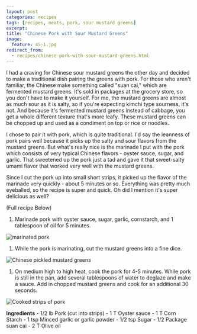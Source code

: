 ```yaml
---
layout: post
categories: recipes
tags: [recipes, meats, pork, sour mustard greens]
excerpt: 
title: "Chinese Pork with Sour Mustard Greens"
image:
  feature: 45-1.jpg
redirect_from: 
  - recipes/chinese-pork-with-sour-mustard-greens.html
---
```


I had a craving for Chinese sour mustard greens the other day and decided to make a traditional dish pairing the greens with pork. For those who aren't familiar, the Chinese make something called "suan cai," which are fermented mustard greens.  It's sold in packages at the grocery store, so you don't have to make it yourself. For me, the mustard greens are almost as much sour as it is salty, so if you're expecting kimchi type sourness, it's not.  And because it's fermented mustard greens instead of cabbage, you get a whole different texture that's more leafy.  These mustard greens can be chopped up and used as a condiment on top or rice or noodles.  

I chose to pair it with pork, which is quite traditional.  I'd say the leanness of pork pairs well because it picks up the salty and sour flavors from the mustard greens.  But what's really nice is the marinade I put with the pork which consists of very typical Chinese flavors - oyster sauce, sugar, and garlic.  That sweetened up the pork just a tad and gave it that sweet-salty umami flavor that worked very well with the mustard greens. 

Since I cut the pork up into small short strips, it picked up the flavor of the marinade very quickly - about 5 minutes or so. Everything was pretty much eyeballed, so the recipe is super and quick.  Oh did I mention it's super delicious as well?

(Full recipe Below)
<section class='recipe'>
<ol><li>Marinade pork with oyster sauce, sugar, garlic, cornstarch, and 1 tablespoon of oil for 5 minutes.</li></ol>

<p><img alt="marinated pork" title="" src="../img/45-2.jpg"/></p>

<ol><li>While the pork is marinating, cut the mustard greens into a fine dice.</li></ol>

<p><img alt="Chinese pickled mustard greens" title="" src="../img/45-3.JPG"/></p>

<ol><li>On medium high to high heat, cook the pork for 4-5 minutes.      While pork is still in the pan, add several tablespoons of        water to deglaze and make a sauce.  Add in chopped mustard        greens and cook for an additional 30 seconds.</li></ol>

<p><img alt="Cooked strips of pork" title="" src="../img/45-4.jpg"/></p>

<p><strong>Ingredients</strong>
- 1/2 lb  Pork (cut into strips)
- 1 T     Oyster sauce
- 1 T     Corn Starch
- 1 tsp   Minced garlic or garlic powder
- 1/2 tsp Sugar
- 1/2     Package suan cai
- 2 T     Olive oil</p></section>
